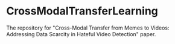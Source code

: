 # CrossModalTransferLearning
The repository for "Cross-Modal Transfer from Memes to Videos: Addressing Data Scarcity in Hateful Video Detection" paper.
